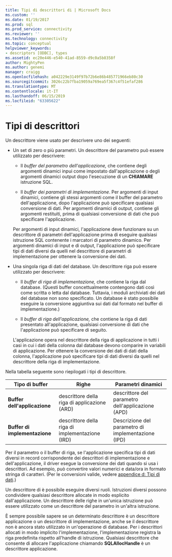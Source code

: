 ```yaml
---
title: Tipi di descrittori di | Microsoft Docs
ms.custom: ''
ms.date: 01/19/2017
ms.prod: sql
ms.prod_service: connectivity
ms.reviewer: ''
ms.technology: connectivity
ms.topic: conceptual
helpviewer_keywords:
- descriptors [ODBC], types
ms.assetid: ec20e446-e540-41ad-8559-d9c0a5b8358f
author: MightyPen
ms.author: genemi
manager: craigg
ms.openlocfilehash: a042229e3149f97b72b6e86b485771966eb80c30
ms.sourcegitcommit: 3026c22b7fba19059a769ea5f367c4f51efaf286
ms.translationtype: MT
ms.contentlocale: it-IT
ms.lasthandoff: 06/15/2019
ms.locfileid: "63305622"
---
```

# <a name="types-of-descriptors"></a>Tipi di descrittori
Un descrittore viene usato per descrivere uno dei seguenti:  
  
-   Un set di zero o più parametri. Un descrittore del parametro può essere utilizzato per descrivere:  
  
    -   Il *buffer del parametro dell'applicazione,* che contiene degli argomenti dinamici inpui come impostato dall'applicazione o degli argomenti dinamici output dopo l'esecuzione di un **CHIAMARE** istruzione SQL.  
  
    -   Il *buffer dei parametri di implementazione*. Per argomenti di input dinamici, contiene gli stessi argomenti come il buffer del parametro dell'applicazione, dopo l'applicazione può specificare qualsiasi conversione di dati. Per argomenti dinamici di output, contiene gli argomenti restituiti, prima di qualsiasi conversione di dati che può specificare l'applicazione.  
  
     Per argomenti di input dinamici, l'applicazione deve funzionare su un descrittore di parametri dell'applicazione prima di eseguire qualsiasi istruzione SQL contenente i marcatori di parametro dinamico. Per argomenti dinamici di input e di output, l'applicazione può specificare tipi di dati diversi da quelli nel descrittore di parametri di implementazione per ottenere la conversione dei dati.  
  
-   Una singola riga di dati del database. Un descrittore riga può essere utilizzato per descrivere:  
  
    -   Il *buffer di riga di implementazione,* che contiene la riga dal database. (Questi buffer concettualmente contengono dati così come scritta o letta dal database. Tuttavia, i moduli archiviati dei dati del database non sono specificato. Un database è stato possibile eseguire la conversione aggiuntiva sui dati dal formato nel buffer di implementazione.)  
  
    -   Il *buffer di riga dell'applicazione,* che contiene la riga di dati presentato all'applicazione, qualsiasi conversione di dati che l'applicazione può specificare di seguito.  
  
     L'applicazione opera nel descrittore della riga di applicazione in tutti i casi in cui i dati della colonna dal database devono comparire in variabili di applicazione. Per ottenere la conversione dei dati di dati della colonna, l'applicazione può specificare tipi di dati diversi da quelli nel descrittore della riga di implementazione.  
  
 Nella tabella seguente sono riepilogati i tipi di descrittore.  
  
|Tipo di buffer|Righe|Parametri dinamici|  
|-----------------|----------|------------------------|  
|**Buffer dell'applicazione**|descrittore della riga di applicazione (ARD)|descrittore del parametro dell'applicazione (APD)|  
|**Buffer di implementazione**|descrittore della riga di implementazione (IRD)|Descrizione del parametro di implementazione (IPD)|  
  
 Per il parametro o il buffer di riga, se l'applicazione specifica tipi di dati diversi in record corrispondente dei descrittori di implementazione e dell'applicazione, il driver esegue la conversione dei dati quando si usa i descrittori. Ad esempio, può convertire valori numerici e data/ora in formato stringa di caratteri. (Per le conversioni valide, vedere [appendice d: Tipi di dati](../../../odbc/reference/appendixes/appendix-d-data-types.md).)  
  
 Un descrittore di è possibile eseguire diversi ruoli. Istruzioni diversi possono condividere qualsiasi descrittore allocate in modo esplicito dall'applicazione. Un descrittore delle righe in un'unica istruzione può essere utilizzato come un descrittore del parametro in un'altra istruzione.  
  
 È sempre possibile sapere se un determinato descrittore è un descrittore applicazione o un descrittore di implementazione, anche se il descrittore non è ancora stato utilizzato in un'operazione di database. Per i descrittori allocati in modo implicito l'implementazione, l'implementazione registra la riga predefinita rispetto all'handle di istruzione. Qualsiasi descrittore che consente di allocare l'applicazione chiamando **SQLAllocHandle** è un descrittore applicazione.
